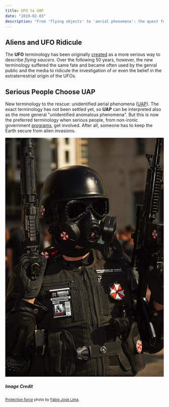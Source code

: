 ```yaml
---
title: UFO to UAP
date: "2019-02-03"
description: "From 'flying objects' to 'aerial phenomena': the quest for aliens continues."
---
```


## Aliens and UFO Ridicule

The **UFO** terminology has been originally [created](../saucer-to-ufo/) as a more serious
way to describe *flying saucers*. Over the following 50 years, however, the new terminology
suffered the same fate and became often used by the genral public and the media to ridicule
the investigation of or even the belief in the extraterrestrial origin of the UFOs.

## Serious People Choose UAP

New terminology to the rescue: unidentified aerial phenomena
([UAP](https://www.scientificamerican.com/article/ufos-uaps-and-craps/)). The exact terminology
has not been settled yet, so **UAP** can be interpreted also as the more
general "unidentified anomalous phenomena". But this is now the preferred terminology when
serious people, from non-ironic government [programs](https://www.politico.com/magazine/story/2017/12/16/pentagon-ufo-search-harry-reid-216111),
get involved. After all, someone has to keep the Earth secure from alien invasions.

![fighter in tactical uniform](./security.jpg)

##### Image Credit

<small>[Protection force](https://unsplash.com/photos/uMFHjRDglGs) photo by [Fábio José Lima](https://unsplash.com/@fabiojpl).</small>
